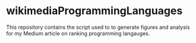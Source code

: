 # wikimediaProgrammingLanguages
This repository contains the script used to to generate figures and analysis for my Medium article on ranking programming langauges.  
